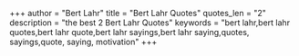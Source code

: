 +++
author = "Bert Lahr"
title = "Bert Lahr Quotes"
quotes_len = "2"
description = "the best 2 Bert Lahr Quotes"
keywords = "bert lahr,bert lahr quotes,bert lahr quote,bert lahr sayings,bert lahr saying,quotes, sayings,quote, saying, motivation"
+++
